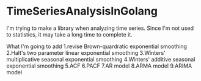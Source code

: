 # TimeSeriesAnalysisInGolang

I'm trying to make a library when analyzing time series.
Since I'm not used to statistics, it may take a long time to complete it.

What I'm going to add
1.revise Brown-quardratic exponential smoothing
2.Halt's two parameter linear exponential smoothing
3.Winters' multiplicative seasonal exponential smoothing
4.Winters' additive seasonal exponential smoothing
5.ACF
6.PACF
7.AR model
8.ARMA model 
9.ARIMA model

